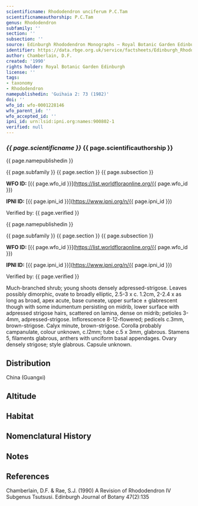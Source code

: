 ```yaml
---
scientificname: Rhododendron unciferum P.C.Tam
scientificnameauthorship: P.C.Tam
genus: Rhododendron
subfamily: ''
section: ''
subsection: ''
source: Edinburgh Rhododendron Monographs – Royal Botanic Garden Edinburgh
identifier: https://data.rbge.org.uk/service/factsheets/Edinburgh_Rhododendron_Monographs.xhtml
author: Chamberlain, D.F.
created: '1990'
rights holder: Royal Botanic Garden Edinburgh
license: ''
tags:
- taxonomy
- Rhododendron
namepublishedin: 'Guihaia 2: 73 (1982)'
doi: ''
wfo_id: wfo-0001228146
wfo_parent_id: ''
wfo_accepted_id: ''
ipni_id: urn:lsid:ipni.org:names:900802-1
verified: null
---
```

### _{{ page.scientificname }}_ {{ page.scientificauthorship }}
 {{ page.namepublishedin }}

{{ page.subfamily }} {{ page.section }} {{ page.subsection }}

**WFO ID:** [{{ page.wfo_id }}](https://list.worldfloraonline.org/{{ page.wfo_id }})

**IPNI ID:** [{{ page.ipni_id }}](https://www.ipni.org/n/{{ page.ipni_id }})

Verified by: {{ page.verified }}

 {{ page.namepublishedin }}

{{ page.subfamily }} {{ page.section }} {{ page.subsection }}

**WFO ID:** [{{ page.wfo_id }}](https://list.worldfloraonline.org/{{ page.wfo_id }})

**IPNI ID:** [{{ page.ipni_id }}](https://www.ipni.org/n/{{ page.ipni_id }})

Verified by: {{ page.verified }}



Much-branched shrub; young shoots densely adpressed-strigose. Leaves possibly dimorphic, ovate to broadly elliptic, 2.5-3 x c. 1.2cm, 2-2.4 x as long as broad, apex acute, base cuneate, upper surface ± glabrescent though with some indumentum persisting on midrib, lower surface with adpressed strigose hairs, scattered on lamina, dense on midrib; petioles 3-4mm, adpressed-strigose. Inflorescence 8-12-flowered; pedicels c.3mm, brown-strigose. Calyx minute, brown-strigose. Corolla probably campanulate, colour unknown, c.l2mm; tube c.5 x 3mm, glabrous. Stamens 5, filaments glabrous, anthers with unciform basal appendages. Ovary densely strigose; style glabrous. Capsule unknown.

## Distribution
China (Guangxi)

## Altitude


## Habitat


## Nomenclatural History

                       
## Notes


## References

Chamberlain, D.F. & Rae, S.J. (1990) A Revision of Rhododendron IV Subgenus Tsutsusi. Edinburgh Journal of Botany 47(2):135
